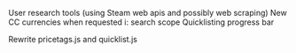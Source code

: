 User research tools (using Steam web apis and possibly web scraping)
New CC currencies when requested
i: search scope
Quicklisting progress bar

Rewrite pricetags.js and quicklist.js
